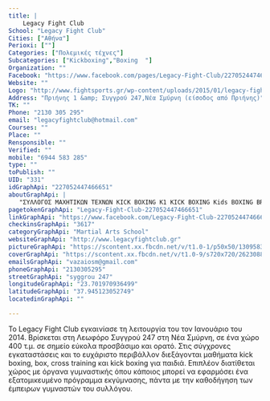 ```yaml
---
title: |
    Legacy Fight Club
School: "Legacy Fight Club"
Cities: ["Αθήνα"]
Perioxi: [""]
Categories: ["Πολεμικές τέχνες"]
Subcategories: ["Kickboxing","Boxing  "]
Organization: ""
Facebook: "https://www.facebook.com/pages/Legacy-Fight-Club/227052447466651?sk=timeline"
Website: ""
Logo: "http://www.fightsports.gr/wp-content/uploads/2015/01/legacy-fight-club-logo.jpg"
Address: "Πριήνης 1 &amp; Συγγρού 247,Νέα Σμύρνη (είσοδος από Πριήνης)"
TK: ""
Phone: "2130 305 295"
email: "legacyfightclub@hotmail.com"
Courses: ""
Place: ""
Rensponsible: ""
Verified: ""
mobile: "6944 583 285"
type: ""
toPublish: ""
UID: "331"
idGraphApi: "227052447466651"
aboutGraphApi: | 
   "ΣΥΛΛΟΓΟΣ ΜΑΧΗΤΙΚΩΝ ΤΕΧΝΩΝ KICK BOXING K1 KICK BOXING Kids BOXING BRAJILIAN JIU JITSU CROSS TRAINING "
pagetokenGraphApi: "Legacy-Fight-Club-227052447466651"
linkGraphApi: "https://www.facebook.com/Legacy-Fight-Club-227052447466651/"
checkinsGraphApi: "3617"
categoryGraphApi: "Martial Arts School"
websiteGraphApi: "http://www.legacyfightclub.gr"
pictureGraphApi: "https://scontent.xx.fbcdn.net/v/t1.0-1/p50x50/13095836_695884627250095_4468454816586162819_n.jpg?oh=eda5e3e6d9cd65d3260d229aeec5cc09&amp;oe=5B39CF3B"
coverGraphApi: "https://scontent.xx.fbcdn.net/v/t1.0-9/s720x720/26230888_1060836400754914_2627242952800096816_n.jpg?oh=960b0fa95ac0b8afeb02111eac3a2663&amp;oe=5B3ECA50"
emailsGraphApi: "vazaiosm@gmail.com"
phoneGraphApi: "2130305295"
streetGraphApi: "syggrou 247"
longitudeGraphApi: "23.701970936499"
latitudeGraphApi: "37.945123052749"
locatedinGraphApi: ""

---
```


Το Legacy Fight Club εγκαινίασε τη λειτουργία του τον Ιανουάριο του 2014. Βρίσκεται στη Λεωφόρο Συγγρού 247 στη Νέα Σμύρνη, σε ένα χώρο 400 τ.μ. σε σημείο εύκολα προσβάσιμο και ορατό. Στις σύγχρονες εγκαταστάσεις και το ευχάριστο περιβάλλον διεξάγονται μαθήματα kick boxing, box, cross training και kick boxing για παιδιά. Επιπλέον διατίθεται χώρος με όργανα γυμναστικής όπου κάποιος μπορεί να εφαρμόσει ένα εξατομικευμένο πρόγραμμα εκγύμνασης, πάντα με την καθοδήγηση των έμπειρων γυμναστών του συλλόγου.

